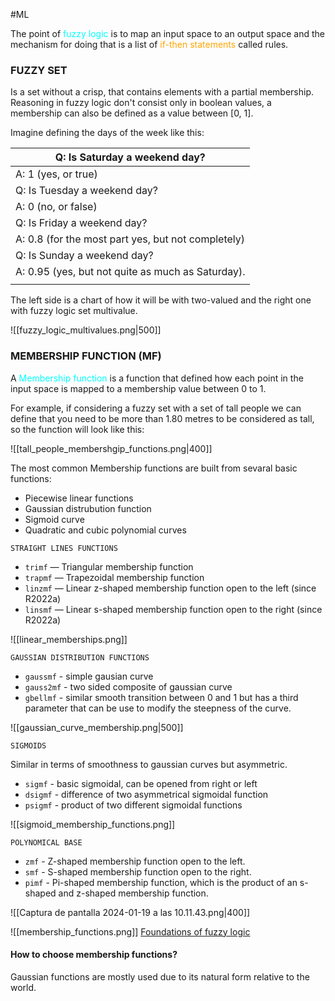#ML 

The point of <span style="color:cyan;">fuzzy logic</span> is to map an input space to an output space and the mechanism for doing that is a list of <span style="color:orange;">if-then statements</span> called rules.


### FUZZY SET 

Is a set without a crisp, that contains elements with a partial membership. 
Reasoning in fuzzy logic don't consist only in boolean values, a membership can also be defined as a value between \[0, 1\]. 

Imagine defining the days of the week like this: 

| Q: Is Saturday a weekend day? |
| ---- |
| A: 1 (yes, or true) |
| Q: Is Tuesday a weekend day? |
| A: 0 (no, or false) |
| Q: Is Friday a weekend day? |
| A: 0.8 (for the most part yes, but not completely) |
| Q: Is Sunday a weekend day? |
| A: 0.95 (yes, but not quite as much as Saturday). |
|  |
The left side is a chart of how it will be with two-valued and the right one with fuzzy logic set multivalue. 

![[fuzzy_logic_multivalues.png|500]]

### MEMBERSHIP FUNCTION (MF)

A <span style="color:cyan;">Membership function</span> is a function that defined how each point in the input space is mapped to a membership value between 0 to 1. 

For example, if considering a fuzzy set with a set of tall people we can define that you need to be more than 1.80 metres to be considered as tall, so the function will look like this: 

![[tall_people_membershgip_functions.png|400]]

The most common Membership functions are built from sevaral basic functions: 

* Piecewise linear functions
* Gaussian distrubution function
* Sigmoid curve
* Quadratic and cubic polynomial curves

`STRAIGHT LINES FUNCTIONS`

* `trimf` — Triangular membership function
* `trapmf` — Trapezoidal membership function
* `linzmf` — Linear z-shaped membership function open to the left (since R2022a)
* `linsmf` — Linear s-shaped membership function open to the right (since R2022a)

![[linear_memberships.png]]

`GAUSSIAN DISTRIBUTION FUNCTIONS`

* `gaussmf` - simple gausian curve
* `gauss2mf` - two sided composite of gaussian curve
* `gbellmf` - similar smooth transition between 0 and 1 but has a third parameter that can be use to modify the steepness of the curve. 

![[gaussian_curve_membership.png|500]]

`SIGMOIDS`

Similar in terms of smoothness to gaussian curves but asymmetric. 

* `sigmf` - basic sigmoidal, can be opened from right or left
* `dsigmf` - difference of two asymmetrical sigmoidal function
* `psigmf` - product of two different sigmoidal functions

![[sigmoid_membership_functions.png]]

`POLYNOMICAL BASE`

- `zmf` - Z-shaped membership function open to the left. 
- `smf` - S-shaped membership function open to the right. 
- `pimf` - Pi-shaped membership function, which is the product of an s-shaped and z-shaped membership function. 


![[Captura de pantalla 2024-01-19 a las 10.11.43.png|400]]

![[membership_functions.png]]
[Foundations of fuzzy logic](https://in.mathworks.com/help/fuzzy/foundations-of-fuzzy-logic.html)

#### How to choose membership functions?

Gaussian functions are mostly used due to its natural form relative to the world. 
